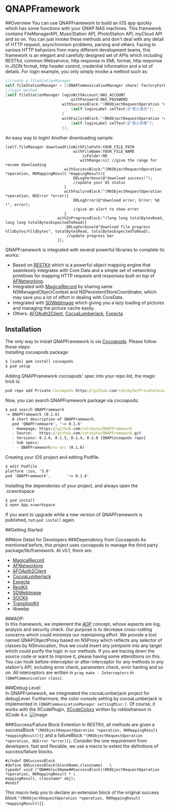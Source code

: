 # QNAPFramework

##Overview
You can use QNAPFramework to build an iOS app quickly which has some functions with your QNAP NAS machines. This framework contains FileManagerAPI, MusicStation API, PhotoStation API, myCloud API and so on. You can just invoke these methods and don't deal with any detail of HTTP request, asynchronism problems, parsing and others. Facing to various HTTP behaviors from many different development teams, this framework is an elegant and carefully designed set of APIs which including RESTful, common Webservice, http response in XML format, http response in JSON format, http header control, credential information and a lot of details. For login example, you only simply invoke a method such as:

```Objective-C
//create a fileStationManager
self.fileStationManager = [[QNAPCommunicationManager share] factoryForFileStatioAPIManager:NASURL];
//login method
[self.fileStationManager loginWithAccount:NAS_ACCOUNT
                             withPassword:NAS_PASSWORD
                         withSuccessBlock:^(RKObjectRequestOperation *operation, RKMappingResult *mappingResult, QNFileLogin *login){
                             [self.loginLabel setText:@"登入成功"];
                         }
                         withFailureBlock:^(RKObjectRequestOperation *operation, QNFileLoginError *error){
                             [self.loginLabel setText:@"登入失敗"];
                         }];
```
An easy way to login!
Another downloading sample:
```objc
[self.fileManager downloadFileWithFilePath:YOUR_FILE_PATH
                              withFileName:YOUR_FILE_NAME
                                  isFolder:NO
                                 withRange:nil //give the range for resume downloading
                          withSuccessBlock:^(RKObjectRequestOperation *operation, RKMappingResult *mappingResult){
                              DDLogVerbose(@"download success!");
                              //update your UI status
                          }
                          withFailureBlock:^(RKObjectRequestOperation *operation, NSError *error){
                              DDLogError(@"download error, Error: %@ !", error);
                              //give an alert to show error
                          }
                       withInProgressBlock:^(long long totalBytesRead, long long totalBytesExpectedToRead){
                           DDLogVerbose(@"download file progress %lldbytes/%lldbytes", totalBytesRead, totalBytesExpectedToRead);
                           //update progress bar
                       }];
```

QNAPFramework is integrated with several powerful libraries to complete its works:
* Based on [RESTKit](https://github.com/RestKit/RestKit) which is a powerful object mapping engine that seamlessly integrates with Core Data and a simple set of networking primitives for mapping HTTP requests and responses built on top of [AFNetworking](https://github.com/AFNetworking/AFNetworking).
* Integrated with [MagicalRecord](https://github.com/magicalpanda/MagicalRecord) by sharing same NSManagedObjectContext and NSPersistentStoreCoordinator, which may save you a lot of effort in dealing with CoreData.
* Integrated with [SDWebImage](https://github.com/rs/SDWebImage) which giving you a lazy loading of pictures and managing the picture cache easily.
* Others: [AFOAuth2Client](https://github.com/AFNetworking/AFOAuth2Client), [CocoaLumberjack](https://github.com/robbiehanson/CocoaLumberjack), [Expecta](https://github.com/specta/expecta)

## Installation
The only way to install QNAPFramework is via [Cocoapods](http://cocoapods.org/). Please follow these steps:<br/>
Installing cocoapods package:
```bat
$ [sudo] gem install cocoapods
$ pod setup
```
Adding QNAPFramework cocoapods' spec into your repo list, the magic trick is:
```bat
pod repo add Private-Cocoapods https://github.com/catskytw/PrivateCocoapods.git
```
Now, you can search QNAPFramework package via cocoapods:
```bat
$ pod search QNAPFramework
-> QNAPFramework (0.1.6)
   A short description of QNAPFramework.
   pod 'QNAPFramework', '~> 0.1.6'
   - Homepage: https://github.com/catskytw/QNAPFramework
   - Source:   https://github.com/catskytw/QNAPFramework.git
   - Versions: 0.1.6, 0.1.5, 0.1.4, 0.1.0 [QNAPCocoapods repo]
   - Sub specs:
     - QNAPFramework/no-arc (0.1.6)
```
Creating your iOS project and editing Podfile. 
```bat
$ edit Podfile
platform :ios, '5.0'
pod 'QNAPFramework',       '~> 0.1.6'
```
Installing the dependenies of your project, and always open the .xcworkspace
```bat
$ pod install
$ open App.xcworkspace
```
If you want to upgrade while a new version of QNAPFramework is published, run `pod install` again.

##Getting Started

##More Detail for Developers
###Dependency from Cocoapods
As mentioned before, this project uses cocoapods to manage the third party package/lib/framework. At v0.1, there are:<br/>
- [MagicalRecord](https://github.com/magicalpanda/magicalrecord)
- [AFNetworking](https://github.com/AFNetworking/AFNetworking)
- [AFOAuth2Client](https://github.com/nxtbgthng/OAuth2Client)
- [CocoaLumberjack](https://github.com/robbiehanson/CocoaLumberjack)
- [Expecta](https://github.com/specta/expecta)
- [RestKit](https://github.com/RestKit/RestKit)
- [SDWebImage](https://github.com/rs/SDWebImage)
- [SOCKit](https://github.com/jverkoey/sockit)
- [TransitionKit](https://github.com/blakewatters/TransitionKit)
- libwebp<br/>

###AOP:<br/>
In this framework, we implement the [AOP](http://en.wikipedia.org/wiki/Aspect-oriented_programming) concept, whose aspects are log, analysis and security check. Our purpose is to decrease cross-cutting concerns which could minimize our maintaining effort.
We provide a tool named QNAPObjectProxy based on NSProxy which reflects any selector of classes by NSInvocation, thus we could insert any jointpoint into any target which could purify the logic in our methods. If you are tracing down the source code or want to improve it, please having some attendtions on this.
You can hook before-interceptor or after-interceptor for any methods in any station's API, including error check, parameters check, error hanling and so on. All interceptors are written in `prag make - Interceptors` in `[QNAPCommunication class]`. 

###Debug Level:<br/>
In QNAPFramework, we integreated the cocoaLumberjack project for debugLevel. Furthermore, the color console setting by cocoaLumberjack is implemented in `[QNAPCommunicationManager settingMisc:]`. Of course, it works with the XCodePlugin, [XCodeColors](https://github.com/robbiehanson/XcodeColors) written by robbiehanson in XCode 4.x.
![image](https://raw.github.com/catskytw/QNAPFramework/master/Doc/ColorConsole.png)

###Success/Failure Block Extention
In RESTKit, all methods are given a successBlock `^(RKObjectRequestOperation *operation, RKMappingResult *mappingResult){}` and a failureBlock `^(RKObjectRequestOperation *operation, NSError *error){}`.
Consider the one requirement from developers: fast and flexiable, we use a macro to extent the definitions of success/failure blocks.
```objc
#ifndef QNSuccessBlock
#define QNSuccessBlock(blockName,classname)   \
typedef void (^QN##blockName##SuccessBlock)(RKObjectRequestOperation *operation, RKMappingResult * \
mappingResult, classname* obj);
#endif
```
This macro help you to declare an extension block of the original success block `^(RKObjectRequestOperation *operation, RKMappingResult *mappingResult){}`.


